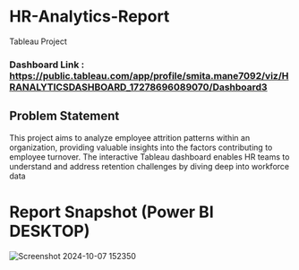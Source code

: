 # HR-Analytics-Report
Tableau Project

### Dashboard Link : https://public.tableau.com/app/profile/smita.mane7092/viz/HRANALYTICSDASHBOARD_17278696089070/Dashboard3

## Problem Statement

This project aims to analyze employee attrition patterns within an organization, providing valuable insights into the factors contributing to employee turnover. The interactive Tableau dashboard enables HR teams to understand and address retention challenges by diving deep into workforce data



# Report Snapshot (Power BI DESKTOP)

![Screenshot 2024-10-07 152350](https://github.com/user-attachments/assets/45ca8a67-3bb8-4902-94fc-1c78f47b7606)
